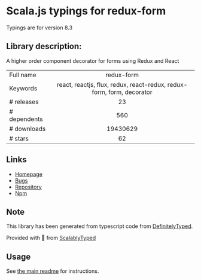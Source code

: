 
# Scala.js typings for redux-form

Typings are for version 8.3

## Library description:
A higher order component decorator for forms using Redux and React

|                    |                 |
| ------------------ | :-------------: |
| Full name          | redux-form |
| Keywords           | react, reactjs, flux, redux, react-redux, redux-form, form, decorator |
| # releases         | 23 |
| # dependents       | 560 |
| # downloads        | 19430629 |
| # stars            | 62 |

## Links
- [Homepage](https://redux-form.com/)
- [Bugs](https://github.com/erikras/redux-form/issues)
- [Repository](https://github.com/erikras/redux-form)
- [Npm](https://www.npmjs.com/package/redux-form)
    


## Note
This library has been generated from typescript code from [DefinitelyTyped](https://definitelytyped.org).

Provided with :purple_heart: from [ScalablyTyped](https://github.com/oyvindberg/ScalablyTyped)

## Usage
See [the main readme](../../readme.md) for instructions.



